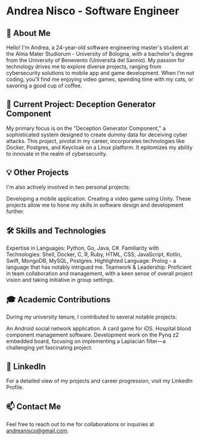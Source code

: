 # Andrea Nisco - Software Engineer

## 👋 About Me
Hello! I'm Andrea, a 24-year-old software engineering master's student at the Alma Mater Studiorum - University of Bologna, with a bachelor's degree from the University of Benevento (Università del Sannio). My passion for technology drives me to explore diverse projects, ranging from cybersecurity solutions to mobile app and game development. When I'm not coding, you'll find me enjoying video games, spending time with my cats, or savoring a good cup of coffee.

## 🚀 Current Project: Deception Generator Component
My primary focus is on the "Deception Generator Component," a sophisticated system designed to create dummy data for deceiving cyber attacks. This project, pivotal in my career, incorporates technologies like Docker, Postgres, and Keycloak on a Linux platform. It epitomizes my ability to innovate in the realm of cybersecurity.

## 💡 Other Projects
I'm also actively involved in two personal projects:

Developing a mobile application.
Creating a video game using Unity.
These projects allow me to hone my skills in software design and development further.

## 🛠 Skills and Technologies
Expertise in Languages: Python, Go, Java, C#.
Familiarity with Technologies: Shell, Docker, C, R, Ruby, HTML, CSS, JavaScript, Kotlin, Swift, MongoDB, MySQL, Postgres.
Highlighted Language: Prolog - a language that has notably intrigued me.
Teamwork & Leadership: Proficient in team collaboration and management, with a keen sense of overall project vision and taking initiative in group settings.
## 🎓 Academic Contributions
During my university tenure, I contributed to several notable projects:

An Android social network application.
A card game for iOS.
Hospital blood component management software.
Development work on the Pynq z2 embedded board, focusing on implementing a Laplacian filter—a challenging yet fascinating project.
## 📄 LinkedIn
For a detailed view of my projects and career progression, visit my LinkedIn Profile.

## 📫 Contact Me
Feel free to reach out to me for collaborations or inquiries at andreanisco@gmail.com.


